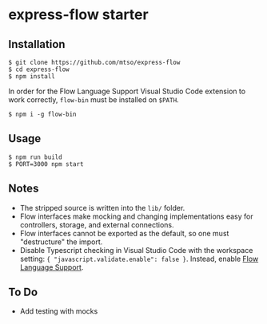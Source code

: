 # express-flow starter

## Installation

```
$ git clone https://github.com/mtso/express-flow
$ cd express-flow
$ npm install
```

In order for the Flow Language Support Visual Studio Code extension to work correctly,
`flow-bin` must be installed on `$PATH`.

```
$ npm i -g flow-bin
```

## Usage

```
$ npm run build
$ PORT=3000 npm start
```

## Notes

- The stripped source is written into the `lib/` folder.
- Flow interfaces make mocking and changing implementations easy
  for controllers, storage, and external connections.
- Flow interfaces cannot be exported as the default, so one must "destructure" the import.
- Disable Typescript checking in Visual Studio Code with the workspace setting: `{ "javascript.validate.enable": false }`. Instead, enable [Flow Language Support](https://marketplace.visualstudio.com/items?itemName=flowtype.flow-for-vscode).

## To Do

- Add testing with mocks
